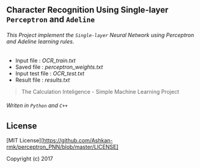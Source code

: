 ## Character Recognition Using Single-layer `Perceptron` and `Adeline`
###### This Project implement the `Single-layer` Neural Network using Perceptron and Adeline learning rules.
- Input file : *OCR_train.txt*
- Saved file : *‫‪perceptron_weights.txt‬‬*
- Input test file : *OCR_test.txt*
- Result file : *‫‪results.txt‬‬*

>The Calculation Inteligence - Simple Machine Learning Project

###### Writen in `Python` and `C++`

## License
[MIT License][https://github.com/Ashkan-rmk/perceptron_PNN/blob/master/LICENSE]

Copyright (c) 2017
